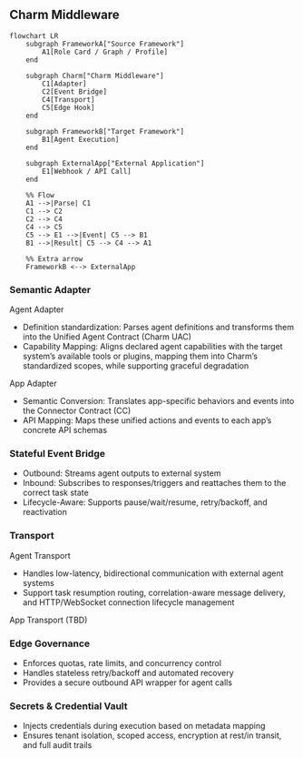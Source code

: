 ## Charm Middleware
```mermaid
flowchart LR
    subgraph FrameworkA["Source Framework"]
        A1[Role Card / Graph / Profile]
    end

    subgraph Charm["Charm Middleware"]
        C1[Adapter]
        C2[Event Bridge]
        C4[Transport]
        C5[Edge Hook]
    end

    subgraph FrameworkB["Target Framework"]
        B1[Agent Execution]
    end

    subgraph ExternalApp["External Application"]
        E1[Webhook / API Call]
    end

    %% Flow
    A1 -->|Parse| C1
    C1 --> C2
    C2 --> C4
    C4 --> C5
    C5 --> E1 -->|Event| C5 --> B1
    B1 -->|Result| C5 --> C4 --> A1

    %% Extra arrow
    FrameworkB <--> ExternalApp
```
### Semantic Adapter
Agent Adapter
- Definition standardization: Parses agent definitions and transforms them into the Unified Agent Contract (Charm UAC)
- Capability Mapping: Aligns declared agent capabilities with the target system’s available tools or plugins, mapping them into Charm’s standardized scopes, while supporting graceful degradation

App Adapter
- Semantic Conversion: Translates app-specific behaviors and events into the Connector Contract (CC)
- API Mapping: Maps these unified actions and events to each app’s concrete API schemas

### Stateful Event Bridge
- Outbound: Streams agent outputs to external system
- Inbound: Subscribes to responses/triggers and reattaches them to the correct task state
- Lifecycle-Aware: Supports pause/wait/resume, retry/backoff, and reactivation

### Transport 
Agent Transport
- Handles low-latency, bidirectional communication with external agent systems
- Support task resumption routing, correlation-aware message delivery, and HTTP/WebSocket connection lifecycle management

App Transport (TBD)

### Edge Governance
- Enforces quotas, rate limits, and concurrency control
- Handles stateless retry/backoff and automated recovery
- Provides a secure outbound API wrapper for agent calls

### Secrets & Credential Vault
- Injects credentials during execution based on metadata mapping
- Ensures tenant isolation, scoped access, encryption at rest/in transit, and full audit trails
